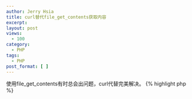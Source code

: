 ```yaml
---
author: Jerry Hsia
title: curl替代file_get_contents获取内容
excerpt:
layout: post
views:
  - 100
category:
  - PHP
tags:
  - PHP
post_format: [ ]
---
```

使用file\_get\_contents有时总会出问题，curl代替完美解决。
{% highlight php %}
<?php
/**
 * 获取资源内容
 * @param 资源地址 $durl
 * @param 超时时间 $time
 * @return mixed
 */
function curl_file_get_contents($durl, $time = 20){
    $ch = curl_init();
    curl_setopt($ch, CURLOPT_URL, $durl);
    curl_setopt($ch, CURLOPT_TIMEOUT, $time);
    curl_setopt($ch, CURLOPT_USERAGENT, _USERAGENT_);
    curl_setopt($ch, CURLOPT_REFERER,_REFERER_);
    curl_setopt($ch, CURLOPT_RETURNTRANSFER, 1);
    $r = curl_exec($ch);
    curl_close($ch);
    return $r;
}
{% endhighlight %}
